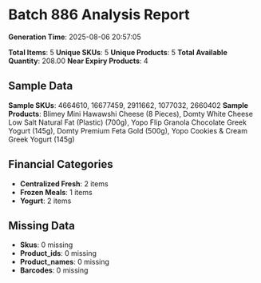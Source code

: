 # Batch 886 Analysis Report

**Generation Time**: 2025-08-06 20:57:05

**Total Items**: 5
**Unique SKUs**: 5
**Unique Products**: 5
**Total Available Quantity**: 208.00
**Near Expiry Products**: 4

## Sample Data
**Sample SKUs**: 4664610, 16677459, 2911662, 1077032, 2660402
**Sample Products**: Blimey Mini Hawawshi Cheese (8 Pieces), Domty White Cheese Low Salt Natural Fat (Plastic) (700g), Yopo Flip Granola Chocolate Greek Yogurt (145g), Domty Premium Feta Gold (500g), Yopo Cookies & Cream Greek Yogurt (145g)

## Financial Categories
- **Centralized Fresh**: 2 items
- **Frozen Meals**: 1 items
- **Yogurt**: 2 items

## Missing Data
- **Skus**: 0 missing
- **Product_ids**: 0 missing
- **Product_names**: 0 missing
- **Barcodes**: 0 missing
